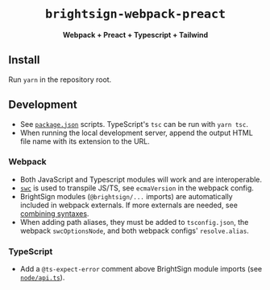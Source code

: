 <div align="center">
  <h1><code>brightsign-webpack-preact</code></h1>
  <p><strong>Webpack + Preact + Typescript + Tailwind</strong></p>
</div>

## Install

Run `yarn` in the repository root.

## Development

- See [`package.json`](./package.json) scripts. TypeScript's `tsc` can be run
  with `yarn tsc`.
- When running the local development server, append the output HTML file name
  with its extension to the URL.

### Webpack

- Both JavaScript and Typescript modules will work and are interoperable.
- [`swc`](https://swc.rs/docs/configuration/compilation) is used to transpile
  JS/TS, see `ecmaVersion` in the webpack config.
- BrightSign modules (`@brightsign/...` imports) are automatically included in
  webpack externals. If more externals are needed, see
  [combining syntaxes](https://webpack.js.org/configuration/externals/#combining-syntaxes).
- When adding path aliases, they must be added to `tsconfig.json`, the webpack
  `swcOptionsNode`, and both webpack configs' `resolve.alias`.

### TypeScript

- Add a `@ts-expect-error` comment above BrightSign module imports (see
  [`node/api.ts`](./node/api.ts)).
